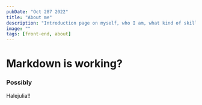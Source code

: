 ```yaml
---
pubDate: "Oct 287 2022"
title: "About me"
description: "Introduction page on myself, who I am, what kind of skills I use in my work environment."
image: ""
tags: [front-end, about]
---
```



# Markdown is working?

### Possibly



Halejulia!!
